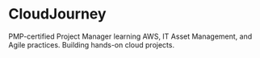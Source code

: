 # CloudJourney
PMP-certified Project Manager learning AWS, IT Asset Management, and Agile practices. Building hands-on cloud projects.
